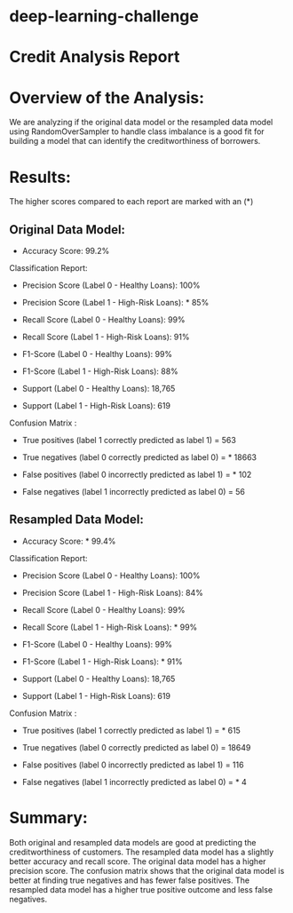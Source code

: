 # deep-learning-challenge

# Credit Analysis Report

# Overview of the Analysis:
We are analyzing if the original data model or the resampled data model using RandomOverSampler to handle class imbalance is a good fit for building a model that can identify the creditworthiness of borrowers.

# Results:
The higher scores compared to each report are marked with an (*)

## Original Data Model:

- Accuracy Score: 99.2%

Classification Report:

- Precision Score (Label 0 - Healthy Loans): 100%

- Precision Score (Label 1 - High-Risk Loans): * 85%

- Recall Score (Label 0 - Healthy Loans): 99%

- Recall Score (Label 1 - High-Risk Loans): 91%

- F1-Score (Label 0 - Healthy Loans): 99%

- F1-Score (Label 1 - High-Risk Loans): 88%

- Support (Label 0 - Healthy Loans): 18,765

- Support (Label 1 - High-Risk Loans): 619

Confusion Matrix :

- True positives (label 1 correctly predicted as label 1) = 563

- True negatives (label 0 correctly predicted as label 0) = * 18663

- False positives (label 0 incorrectly predicted as label 1) = * 102

- False negatives (label 1 incorrectly predicted as label 0) = 56

## Resampled Data Model:

- Accuracy Score: * 99.4%

Classification Report:

- Precision Score (Label 0 - Healthy Loans): 100%

- Precision Score (Label 1 - High-Risk Loans): 84%

- Recall Score (Label 0 - Healthy Loans): 99%

- Recall Score (Label 1 - High-Risk Loans): * 99%

- F1-Score (Label 0 - Healthy Loans): 99%

- F1-Score (Label 1 - High-Risk Loans): * 91%

- Support (Label 0 - Healthy Loans): 18,765

- Support (Label 1 - High-Risk Loans): 619

Confusion Matrix :

- True positives (label 1 correctly predicted as label 1) = * 615

- True negatives (label 0 correctly predicted as label 0) = 18649

- False positives (label 0 incorrectly predicted as label 1) = 116

- False negatives (label 1 incorrectly predicted as label 0) = * 4

# Summary:

Both original and resampled data models are good at predicting the creditworthiness of customers. The resampled data model has a slightly better accuracy and recall score. The original data model has a higher precision score. The confusion matrix shows that the original data model is better at finding true negatives and has fewer false positives. The resampled data model has a higher true positive outcome and less false negatives. 
